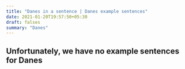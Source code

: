 ```yaml
---
title: "Danes in a sentence | Danes example sentences"
date: 2021-01-20T19:57:50+05:30
draft: falses
summary: "Danes"
---
```

## Unfortunately, we have no example sentences for Danes                 
